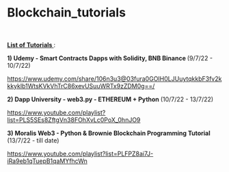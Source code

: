 # Blockchain_tutorials

<br>

<b><u> List of Tutorials </u></b>:

<b>1) Udemy - Smart Contracts Dapps with Solidity, BNB Binance </b> (9/7/22 - 10/7/22)

https://www.udemy.com/share/106n3u3@03fura0GOIH0LJUuytqkkbF3fv2kkkyklb1WtsKVkVhTrC86xevUSuuWRTx9zZDM0g==/

<b>2) Dapp University - web3.py - ETHEREUM + Python </b> (10/7/22 - 13/7/22)

https://www.youtube.com/playlist?list=PLS5SEs8ZftgVn38FOhXvLc0PoX_0hnJO9

<b>3) Moralis Web3 - Python & Brownie Blockchain Programming Tutorial </b> (13/7/22 - till date)

https://www.youtube.com/playlist?list=PLFPZ8ai7J-iRa9eb1qTuepB1qaMYfhcWn
